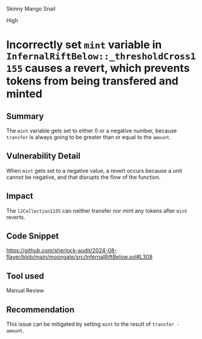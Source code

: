 Skinny Mango Snail

High

# Incorrectly set `mint` variable in `InfernalRiftBelow::_thresholdCross1155` causes a revert, which prevents tokens from being transfered and minted

## Summary
The `mint` variable gets set to either 0 or a negative number, because `transfer` is always going to be greater than or equal to the `amount`.

## Vulnerability Detail 
When `mint` gets set to a negative value, a revert occurs because a unit cannot be negative, and that disrupts the flow of the function.

## Impact
The `l2Collection1155` can neither transfer nor mint any tokens after `mint` reverts.
 
## Code Snippet
https://github.com/sherlock-audit/2024-08-flayer/blob/main/moongate/src/InfernalRiftBelow.sol#L308

## Tool used
Manual Review

## Recommendation
This issue can be mitigated by setting `mint` to the result of `transfer - amount`.